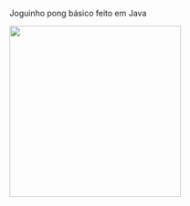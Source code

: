 
<p>Joguinho pong básico feito em Java</p>
<img src="https://i.imgur.com/J8AMTo5.gif" width="300"/>
